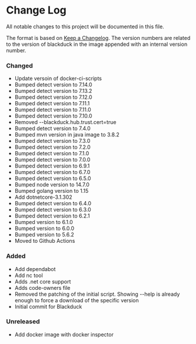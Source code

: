 # Change Log
All notable changes to this project will be documented in this file.

The format is based on [Keep a Changelog](http://keepachangelog.com/).
The version numbers are related to the version of blackduck in the image appended with an internal version number.

### Changed

- Update versoin of docker-ci-scripts
- Bumped detect version to 7.14.0
- Bumped detect version to 7.13.2
- Bumped detect version to 7.12.0
- Bumped detect version to 7.11.1
- Bumped detect version to 7.11.0
- Bumped detect version to 7.10.0
- Removed --blackduck.hub.trust.cert=true
- Bumped detect version to 7.4.0
- Bumped mvn version in java image to 3.8.2
- Bumped detect version to 7.3.0
- Bumped detect version to 7.2.0
- Bumped detect version to 7.1.0
- Bumped detect version to 7.0.0
- Bumped detect version to 6.9.1
- Bumped detect version to 6.7.0
- Bumped detect version to 6.5.0
- Bumped node version to 14.7.0
- Bumped golang version to 1.15
- Add dotnetcore-3.1.302
- Bumped detect version to 6.4.0
- Bumped detect version to 6.3.0
- Bumped detect version to 6.2.1
- Bumped version to 6.1.0
- Bumped version to 6.0.0
- Bumped version to 5.6.2
- Moved to Github Actions

### Added
- Add dependabot
- Add nc tool
- Adds .net core support
- Adds code-owners file
- Removed the patching of the initial script.
  Showing --help is already enough to force a download of the specific version
- Initial commit for Blackduck

### Unreleased
- Add docker image with docker inspector
